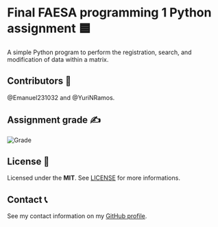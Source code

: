 # Final FAESA programming 1 Python assignment 🟦

A simple Python program to perform the registration, search, and modification of data within a matrix.

## Contributors 👥

@Emanuel231032 and @YuriNRamos.

## Assignment grade ✍️

![Grade](https://github.com/bernardodangelo/prog1-python-faesa/blob/main/Grade.png)

## License 🧾

Licensed under the **MIT**. See [LICENSE](LICENSE.md) for more informations.

## Contact 📞

See my contact information on my [GitHub profile](https://github.com/bernardodangelo).
